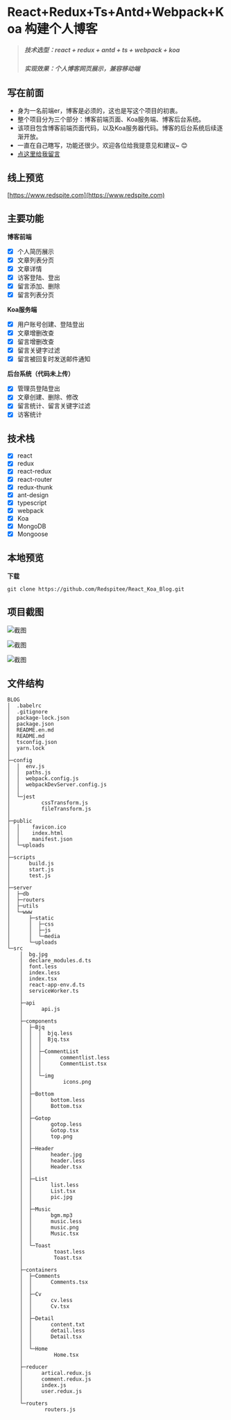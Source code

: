 # React+Redux+Ts+Antd+Webpack+Koa 构建个人博客

> ##### 技术选型：react + redux + antd + ts + webpack + koa
> ##### 实现效果：个人博客网页展示，兼容移动端

## 写在前面

- 身为一名前端er，博客是必须的，这也是写这个项目的初衷。
- 整个项目分为三个部分：博客前端页面、Koa服务端、博客后台系统。
- 该项目包含博客前端页面代码，以及Koa服务器代码。博客的后台系统后续逐渐开放。
- 一直在自己瞎写，功能还很少。欢迎各位给我提意见和建议~ :blush: 
- [点这里给我留言](https://redspite.com/comments) 
  
## 线上预览


  [https://www.redspite.com](https://www.redspite.com)


## 主要功能

 **博客前端** 
- [x] 个人简历展示
- [x] 文章列表分页
- [x] 文章详情
- [x] 访客登陆、登出
- [x] 留言添加、删除
- [x] 留言列表分页

**Koa服务端** 
- [x] 用户账号创建、登陆登出
- [x] 文章增删改查
- [x] 留言增删改查 
- [x] 留言关键字过滤
- [x] 留言被回复时发送邮件通知

**后台系统（代码未上传）**
- [x] 管理员登陆登出
- [x] 文章创建、删除、修改
- [x] 留言统计、留言关键字过滤
- [x] 访客统计

## 技术栈
- [x] react
- [x] redux
- [x] react-redux
- [x] react-router
- [x] redux-thunk
- [x] ant-design
- [x] typescript
- [x] webpack
- [x] Koa
- [x] MongoDB
- [x] Mongoose

## 本地预览

  **下载** 

    git clone https://github.com/Redspitee/React_Koa_Blog.git



## 项目截图

![截图](http://img.xmdeal.com/d/file/p/2018/11-23/1e3ddfd5d027e4084f2bf640f6455152.jpg "cv.png")

![截图](http://img.xmdeal.com/d/file/p/2018/11-23/47d96d9c701233442f105851564c9f4b.jpg "artical.png")

![截图](http://img.xmdeal.com/d/file/p/2018/11-23/13da6db977855da93f49e391911e7794.jpg "comment.png")

## 文件结构

```
BLOG
│  .babelrc
│  .gitignore
│  package-lock.json
│  package.json
│  README.en.md
│  README.md
│  tsconfig.json
│  yarn.lock
│  
├─config
│  │  env.js
│  │  paths.js
│  │  webpack.config.js
│  │  webpackDevServer.config.js
│  │  
│  └─jest
│          cssTransform.js
│          fileTransform.js
│                
├─public
│  │    favicon.ico
│  │    index.html
│  │    manifest.json
│  └─uploads
│      
├─scripts
│      build.js
│      start.js
│      test.js
│
├─server
│  ├─db
│  ├─routers
│  ├─utils
│  └─www
│      ├─static
│      │  ├─css
│      │  ├─js
│      │  └─media
│      └─uploads      
└─src
    │  bg.jpg
    │  declare_modules.d.ts
    │  font.less
    │  index.less
    │  index.tsx
    │  react-app-env.d.ts
    │  serviceWorker.ts
    │  
    ├─api
    │      api.js
    │      
    ├─components
    │  ├─Bjq
    │  │  │  bjq.less
    │  │  │  Bjq.tsx
    │  │  │  
    │  │  ├─CommentList
    │  │  │      commentlist.less
    │  │  │      CommentList.tsx
    │  │  │      
    │  │  └─img
    │  │          icons.png
    │  │          
    │  ├─Bottom
    │  │      bottom.less
    │  │      Bottom.tsx
    │  │      
    │  ├─Gotop
    │  │      gotop.less
    │  │      Gotop.tsx
    │  │      top.png
    │  │      
    │  ├─Header
    │  │      header.jpg
    │  │      header.less
    │  │      Header.tsx
    │  │      
    │  ├─List
    │  │      list.less
    │  │      List.tsx
    │  │      pic.jpg
    │  │      
    │  ├─Music
    │  │      bgm.mp3
    │  │      music.less
    │  │      music.png
    │  │      Music.tsx
    │  │      
    │  └─Toast
    │          toast.less
    │          Toast.tsx
    │          
    ├─containers
    │  ├─Comments
    │  │      Comments.tsx
    │  │      
    │  ├─Cv
    │  │      cv.less
    │  │      Cv.tsx
    │  │      
    │  ├─Detail
    │  │      content.txt
    │  │      detail.less
    │  │      Detail.tsx
    │  │      
    │  └─Home
    │          Home.tsx
    │          
    ├─reducer
    │      artical.redux.js
    │      comment.redux.js
    │      index.js
    │      user.redux.js
    │      
    └─routers
            routers.js
```
